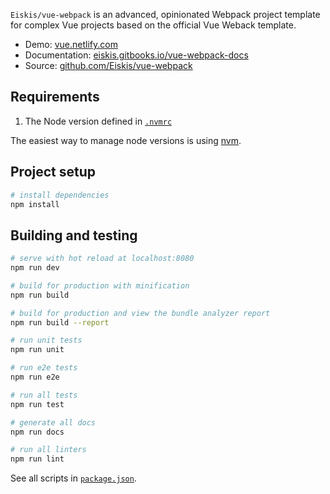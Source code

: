 `Eiskis/vue-webpack` is an advanced, opinionated Webpack project template for complex Vue projects based on the official Vue Weback template.

- Demo: [vue.netlify.com](https://vue.netlify.com/)
- Documentation: [eiskis.gitbooks.io/vue-webpack-docs](https://eiskis.gitbooks.io/vue-webpack-docs/)
- Source: [github.com/Eiskis/vue-webpack](https://github.com/Eiskis/vue-webpack)

## Requirements

1. The Node version defined in [`.nvmrc`](./.nvmrc)

The easiest way to manage node versions is using [nvm](https://github.com/creationix/nvm).

## Project setup

``` bash
# install dependencies
npm install
```

## Building and testing

``` bash
# serve with hot reload at localhost:8080
npm run dev

# build for production with minification
npm run build

# build for production and view the bundle analyzer report
npm run build --report

# run unit tests
npm run unit

# run e2e tests
npm run e2e

# run all tests
npm run test

# generate all docs
npm run docs

# run all linters
npm run lint
```

See all scripts in [`package.json`](./package.json).
